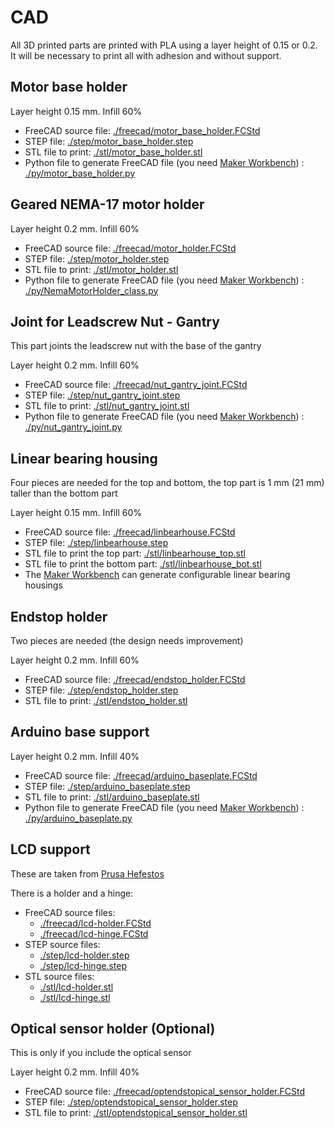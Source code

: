 # CAD

All 3D printed parts are printed with PLA using a layer height of 0.15 or 0.2. It will be necessary to print all with adhesion and without support.

## Motor base holder

Layer height 0.15 mm. Infill 60%

- FreeCAD source file: [./freecad/motor_base_holder.FCStd](./freecad/motor_base_holder.FCStd)
- STEP file: [./step/motor_base_holder.step](./step/motor_base_holder.step)
- STL file to print: [./stl/motor_base_holder.stl](./stl/motor_base_holder.stl)
- Python file to generate FreeCAD file (you need [Maker Workbench](https://github.com/URJCMakerGroup/MakerWorkbench)) : [./py/motor_base_holder.py](./py/motor_base_holder.py)



## Geared NEMA-17 motor holder

Layer height 0.2 mm. Infill 60%

- FreeCAD source file: [./freecad/motor_holder.FCStd](./freecad/motor_holder.FCStd)
- STEP file: [./step/motor_holder.step](./step/motor_holder.step)
- STL file to print: [./stl/motor_holder.stl](./stl/motor_holder.stl)
- Python file to generate FreeCAD file (you need [Maker Workbench](https://github.com/URJCMakerGroup/MakerWorkbench)) : [./py/NemaMotorHolder_class.py](./py/NemaMotorHolder_class.py)


## Joint for Leadscrew Nut - Gantry

This part joints the leadscrew nut with the base of the gantry

Layer height 0.2 mm. Infill 60%

- FreeCAD source file: [./freecad/nut_gantry_joint.FCStd](./freecad/nut_gantry_joint.FCStd)
- STEP file: [./step/nut_gantry_joint.step](./step/nut_gantry_joint.step)
- STL file to print: [./stl/nut_gantry_joint.stl](./stl/nut_gantry_joint.stl)
- Python file to generate FreeCAD file (you need [Maker Workbench](https://github.com/URJCMakerGroup/MakerWorkbench)) : [./py/nut_gantry_joint.py](./py/nut_gantry_joint.py)


## Linear bearing housing

Four pieces are needed for the top and bottom, the top part is 1 mm (21 mm) taller than the bottom part

Layer height 0.15 mm. Infill 60%

- FreeCAD source file: [./freecad/linbearhouse.FCStd](./freecad/linbearhouse.FCStd)
- STEP file: [./step/linbearhouse.step](./step/linbearhouse.step)
- STL file to print the top part: [./stl/linbearhouse_top.stl](./stl/linbearhouse_top.stl)
- STL file to print the bottom part: [./stl/linbearhouse_bot.stl](./stl/linbearhouse_bot.stl) 
- The [Maker Workbench](https://github.com/URJCMakerGroup/MakerWorkbench) can generate configurable linear bearing housings


## Endstop holder

Two pieces are needed (the design needs improvement)

Layer height 0.2 mm. Infill 60%

- FreeCAD source file: [./freecad/endstop_holder.FCStd](./freecad/endstop_holder.FCStd)
- STEP file: [./step/endstop_holder.step](./step/endstop_holder.step)
- STL file to print: [./stl/endstop_holder.stl](./stl/endstop_holder.stl)

## Arduino base support

Layer height 0.2 mm. Infill 40%

- FreeCAD source file: [./freecad/arduino_baseplate.FCStd](./freecad/arduino_baseplate.FCStd)
- STEP file: [./step/arduino_baseplate.step](./step/arduino_baseplate.step)
- STL file to print: [./stl/arduino_baseplate.stl](./stl/arduino_baseplate.stl)
- Python file to generate FreeCAD file (you need [Maker Workbench](https://github.com/URJCMakerGroup/MakerWorkbench)) : [./py/arduino_baseplate.py](./py/arduino_baseplate.py)


## LCD support

These are taken from [Prusa Hefestos](https://github.com/bq/prusa-i3-hephestos)

There is a holder and a hinge:

- FreeCAD source files:
    - [./freecad/lcd-holder.FCStd](./freecad/lcd-holder.FCStd)
    - [./freecad/lcd-hinge.FCStd](./freecad/lcd-hinge.FCStd)
- STEP source files:
    - [./step/lcd-holder.step](./step/lcd-holder.step)
    - [./step/lcd-hinge.step](./step/lcd-hinge.step)
- STL source files:
    - [./stl/lcd-holder.stl](./stl/lcd-holder.stl)
    - [./stl/lcd-hinge.stl](./stl/lcd-hinge.stl)


## Optical sensor holder (Optional)

This is only if you include the optical sensor

Layer height 0.2 mm. Infill 40%

- FreeCAD source file: [./freecad/optendstopical_sensor_holder.FCStd](./freecad/optendstopical_sensor_holder.FCStd)
- STEP file: [./step/optendstopical_sensor_holder.step](./step/optendstopical_sensor_holder.step)
- STL file to print: [./stl/optendstopical_sensor_holder.stl](./stl/optendstopical_sensor_holder.stl)

